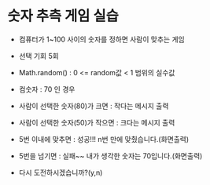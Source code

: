 # 숫자 추측 게임 실습

- 컴퓨터가 1~100 사이의 숫자를 정하면 사람이 맞추는 게임
- 선택 기회 5회

- Math.random() : 0 <= random값 < 1 범위의 실수값 
- 컴숫자 : 70 인 경우 
- 사람이 선택한 숫자(80)가 크면 : 작다는 메시지 출력
- 사람이 선택한 숫자(50)가 작으면 : 크다는 메시지 출력
- 5번 이내에 맞추면 : 성공!!! n번 만에 맞췄습니다.(화면출력)
- 5번을 넘기면 : 실패~~ 내가 생각한 숫자는 70입니다.(화면출력)

- 다시 도전하시겠습니까?(y,n) 

```java

```
